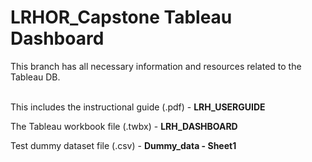# LRHOR_Capstone Tableau Dashboard
This branch has all necessary information and resources related to the Tableau DB. <br><br>

This includes the instructional guide (.pdf) - **LRH_USERGUIDE** <br>

The Tableau workbook file (.twbx) - **LRH_DASHBOARD** <br>

Test dummy dataset file (.csv) - **Dummy_data - Sheet1**
